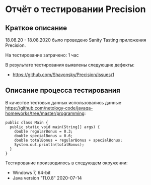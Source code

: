 # Отчёт о тестировании Precision
## Краткое описание
18.08.20 - 18.08.2020 было проведено Sanity Tasting приложения Precision.

На тестирование затрачено: 1 час

В результате тестирования выявлены следующие дефекты:

- https://github.com/Shavonsky/Precision/issues/1
## Описание процесса тестирования



В качестве тестовых данных использовались данные https://github.com/netology-code/javaqa-homeworks/tree/master/programming:

```
public class Main {
  public static void main(String[] args) {
    double regularBonus = 0.3;
    double specialBonus = 0.6;
    double totalBonus = regularBonus + specialBonus;
    System.out.println(totalBonus);
  }
}
```

Тестирование производилось в следующем окружении:

- Windows 7, 64-bit
- Java version "11.0.8" 2020-07-14
